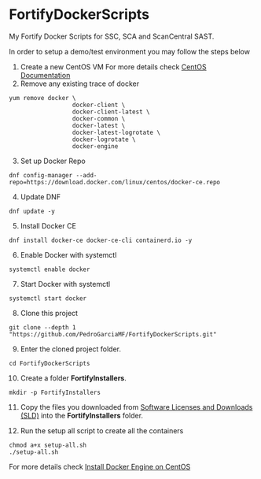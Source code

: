 # FortifyDockerScripts
My Fortify Docker Scripts for SSC, SCA and ScanCentral SAST. 

In order to setup a demo/test environment you may follow the steps below

1. Create a new CentOS VM
For more details check [CentOS Documentation](https://docs.centos.org/)
2. Remove any existing trace of docker
``` 
yum remove docker \
                  docker-client \
                  docker-client-latest \
                  docker-common \
                  docker-latest \
                  docker-latest-logrotate \
                  docker-logrotate \
                  docker-engine
```
3. Set up Docker Repo
``` 
dnf config-manager --add-repo=https://download.docker.com/linux/centos/docker-ce.repo
```
4. Update DNF
``` 
dnf update -y 
```
5. Install Docker CE
``` 
dnf install docker-ce docker-ce-cli containerd.io -y 
```
6. Enable Docker with systemctl
``` 
systemctl enable docker 
```
7. Start Docker with systemctl
``` 
systemctl start docker 
```
8. Clone this project 
```
git clone --depth 1 "https://github.com/PedroGarciaMF/FortifyDockerScripts.git"
```
9. Enter the cloned project folder.
```
cd FortifyDockerScripts
```
10. Create a folder **FortifyInstallers**.
```
mkdir -p FortifyInstallers
```

11. Copy the files you downloaded from [Software Licenses and Downloads (SLD)](https://sld.microfocus.com/) into the **FortifyInstallers** folder.

12. Run the setup all script to create all the containers
``` 
chmod a+x setup-all.sh
./setup-all.sh
```

For more details check [Install Docker Engine on CentOS](https://docs.docker.com/engine/install/centos/)

